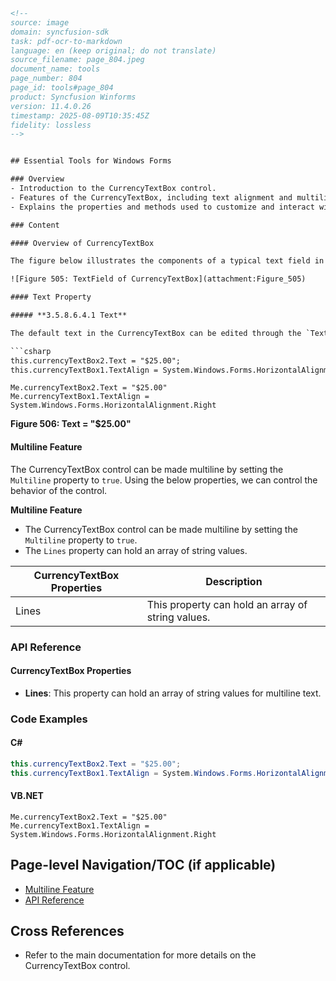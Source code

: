 ```html
<!-- 
source: image
domain: syncfusion-sdk
task: pdf-ocr-to-markdown
language: en (keep original; do not translate)
source_filename: page_804.jpeg
document_name: tools
page_number: 804
page_id: tools#page_804
product: Syncfusion Winforms
version: 11.4.0.26
timestamp: 2025-08-09T10:35:45Z
fidelity: lossless
-->


## Essential Tools for Windows Forms

### Overview
- Introduction to the CurrencyTextBox control.
- Features of the CurrencyTextBox, including text alignment and multiline settings.
- Explains the properties and methods used to customize and interact with the CurrencyTextBox control.

### Content

#### Overview of CurrencyTextBox

The figure below illustrates the components of a typical text field in a CurrencyTextBox:

![Figure 505: TextField of CurrencyTextBox](attachment:Figure_505)

#### Text Property

##### **3.5.8.6.4.1 Text**

The default text in the CurrencyTextBox can be edited through the `Text` property. The default value is `$2.00`. The text can be aligned to Left, Right, or Center using the `TextAlign` property.

```csharp
this.currencyTextBox2.Text = "$25.00";
this.currencyTextBox1.TextAlign = System.Windows.Forms.HorizontalAlignment.Right;
```

```vbnet
Me.currencyTextBox2.Text = "$25.00"
Me.currencyTextBox1.TextAlign = System.Windows.Forms.HorizontalAlignment.Right
```

**Figure 506: Text = "$25.00"**

#### Multiline Feature

The CurrencyTextBox control can be made multiline by setting the `Multiline` property to `true`. Using the below properties, we can control the behavior of the control.

**Multiline Feature**

- The CurrencyTextBox control can be made multiline by setting the `Multiline` property to `true`.
- The `Lines` property can hold an array of string values.

| CurrencyTextBox Properties | Description |
|-----------------------------|-------------|
| Lines                      | This property can hold an array of string values. |

### API Reference

#### CurrencyTextBox Properties

- **Lines**: This property can hold an array of string values for multiline text.

### Code Examples

#### C#

```csharp
this.currencyTextBox2.Text = "$25.00";
this.currencyTextBox1.TextAlign = System.Windows.Forms.HorizontalAlignment.Right;
```

#### VB.NET

```vbnet
Me.currencyTextBox2.Text = "$25.00"
Me.currencyTextBox1.TextAlign = System.Windows.Forms.HorizontalAlignment.Right
```

## Page-level Navigation/TOC (if applicable)
- [Multiline Feature](#multiline-feature)
- [API Reference](#api-reference)

## Cross References
- Refer to the main documentation for more details on the CurrencyTextBox control.

<!-- tags: [syncfusion, windows forms, text properties, multiline textbox, text alignment, currencytextbox] keywords: [currencytextbox, text property, multiline feature, horizontalalignment, multiline, lines property] -->
```